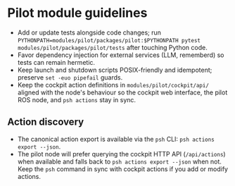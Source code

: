 # Pilot module guidelines

- Add or update tests alongside code changes; run `PYTHONPATH=modules/pilot/packages/pilot:$PYTHONPATH pytest modules/pilot/packages/pilot/tests` after touching Python code.
- Favor dependency injection for external services (LLM, rememberd) so tests can remain hermetic.
- Keep launch and shutdown scripts POSIX-friendly and idempotent; preserve `set -euo pipefail` guards.
- Keep the cockpit action definitions in `modules/pilot/cockpit/api/` aligned with the node's behaviour so the cockpit web interface, the pilot ROS node, and `psh actions` stay in sync.

## Action discovery

- The canonical action export is available via the `psh` CLI: `psh actions export --json`.
- The pilot node will prefer querying the cockpit HTTP API (`/api/actions`) when available and falls back to `psh actions export --json` when not. Keep the `psh` command in sync with cockpit actions if you add or modify actions.
